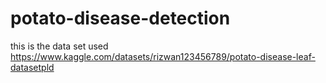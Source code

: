 # potato-disease-detection
this is the data set used https://www.kaggle.com/datasets/rizwan123456789/potato-disease-leaf-datasetpld
